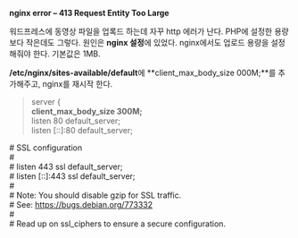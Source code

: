 **nginx error – 413 Request Entity Too Large**

워드프레스에 동영상 파일을 업록드 하는데 자꾸 http 에러가 난다. PHP에 설정한 용량보다 작은데도 그렇다.
원인은 **nginx 설정**에 있었다. nginx에서도 업로드 용량을 설정해줘야 한다. 기본값은 1MB.

**/etc/nginx/sites-available/default**에 **client_max_body_size 000M;**를 추가해주고, nginx를 재시작 한다.

>server { <br/>
**client_max_body_size 300M;** <br/>
listen 80 default_server; <br/>
listen [::]:80 default_server; <br/>

\# SSL configuration <br/>
\# <br/>
\# listen 443 ssl default_server; <br/>
\# listen [::]:443 ssl default_server; <br/>
\# <br/>
\# Note: You should disable gzip for SSL traffic. <br/>
\# See: https://bugs.debian.org/773332 <br/>
\# <br/>
\# Read up on ssl_ciphers to ensure a secure configuration.
